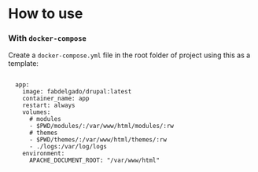 # How to use

<h3>With <code>docker-compose</code></h3>
<p>Create a <code>docker-compose.yml</code> file in the root folder of project using this as a template:</p>

<pre><code>
  app:
    image: fabdelgado/drupal:latest
    container_name: app
    restart: always
    volumes:
      # modules
      - $PWD/modules/:/var/www/html/modules/:rw
      # themes
      - $PWD/themes/:/var/www/html/themes/:rw
      - ./logs:/var/log/logs
    environment:
      APACHE_DOCUMENT_ROOT: "/var/www/html"
</code></pre>